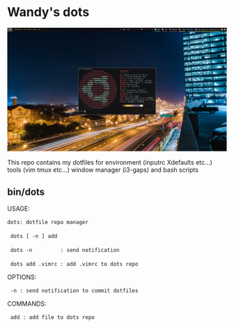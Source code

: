 # Wandy's dots

![](screenshot.png)

This repo contains my dotfiles for environment (inputrc Xdefaults etc...) tools (vim tmux etc...) window manager (i3-gaps) and bash scripts

## bin/dots

  USAGE:

    dots: dotfile repo manager

     dots [ -n ] add

     dots -n         : send notification

     dots add .vimrc : add .vimrc to dots repo

  OPTIONS:

     -n : send notification to commit dotfiles

  COMMANDS:

     add : add file to dots repo


